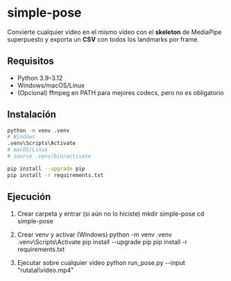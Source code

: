 # simple-pose

Convierte cualquier video en el mismo video con el **skeleton** de MediaPipe superpuesto y exporta un **CSV** con todos los landmarks por frame.

## Requisitos

- Python 3.9–3.12
- Windows/macOS/Linux
- (Opcional) ffmpeg en PATH para mejores codecs, pero no es obligatorio

## Instalación

```bash
python -m venv .venv
# Windows
.venv\Scripts\Activate
# macOS/Linux
# source .venv/bin/activate

pip install --upgrade pip
pip install -r requirements.txt

```
## Ejecución

1) Crear carpeta y entrar (si aún no lo hiciste)
mkdir simple-pose
cd simple-pose

2) Crear venv y activar (Windows)
python -m venv .venv
.venv\Scripts\Activate
pip install --upgrade pip
pip install -r requirements.txt

3) Ejecutar sobre cualquier video
python run_pose.py --input "ruta\al\video.mp4"
